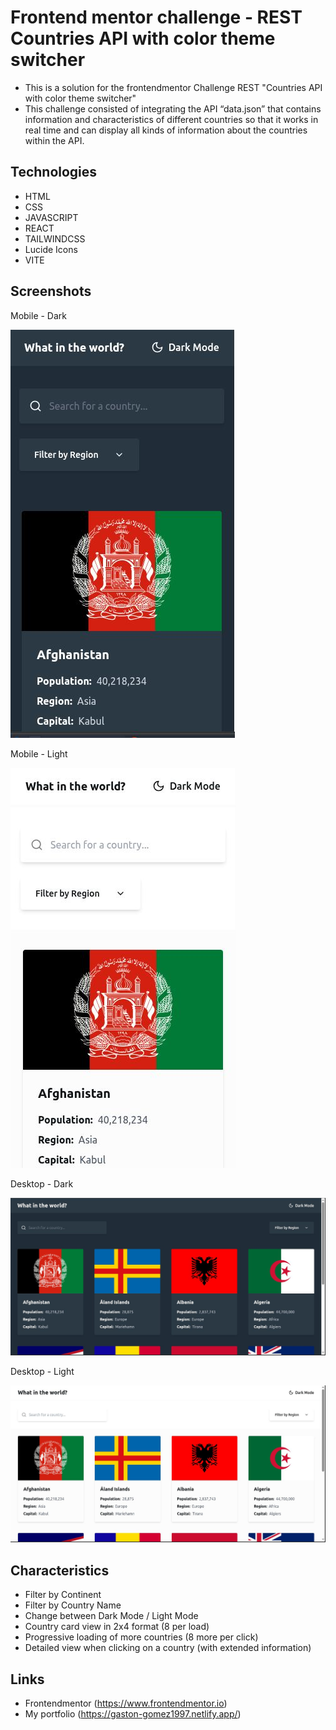 # Frontend mentor challenge - REST Countries API with color theme switcher
- This is a solution for the frontendmentor Challenge REST "Countries API with color theme switcher"
- This challenge consisted of integrating the API “data.json” that contains information and characteristics of different countries so that it works in real time and can display all kinds of information about the countries within the API.

## Technologies

- HTML 
- CSS
- JAVASCRIPT
- REACT
- TAILWINDCSS
- Lucide Icons
- VITE


## Screenshots
  <div>
      <p> Mobile - Dark</p>
      <img src="./src/screenshots/Mobile-Dark-Rest-Api-Countries.jpg">
      <p> Mobile - Light</p>
      <img src="./src/screenshots/Mobile-Light-Rest-Api-Countries.jpg">
  </div>

  <div>
      <p> Desktop - Dark</p>
      <img src="./src/screenshots/Desktop-Dark-Rest-Api-Countries.jpg">
      <p> Desktop - Light</p>
      <img src="./src/screenshots/Desktop-Light-Rest-Api-Countries.jpg">
  </div>

  


## Characteristics
- Filter by Continent
- Filter by Country Name
- Change between Dark Mode / Light Mode
- Country card view in 2x4 format (8 per load)
- Progressive loading of more countries (8 more per click)
- Detailed view when clicking on a country (with extended information)

## Links
- Frontendmentor (https://www.frontendmentor.io)
- My portfolio (https://gaston-gomez1997.netlify.app/)

